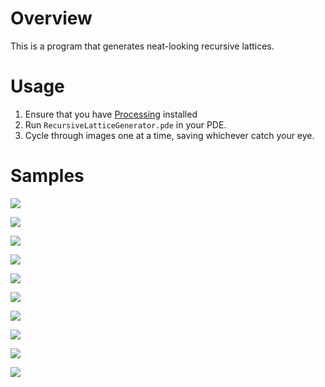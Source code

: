 # Overview
This is a program that generates neat-looking recursive lattices.



# Usage
1. Ensure that you have [Processing](https://processing.org/) installed
2. Run `RecursiveLatticeGenerator.pde` in your PDE.
3. Cycle through images one at a time, saving whichever catch your eye.



# Samples
![](samples/234232.png)

![](samples/268255.png)

![](samples/475271.png)

![](samples/595993.png)

![](samples/598779.png)

![](samples/628583.png)

![](samples/903029.png)

![](samples/918472.png)

![](samples/999399.png)

![](samples/202951.png)